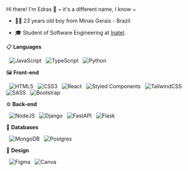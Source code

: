 Hi there! I'm Edras 👋 ~ it's a different name, I know ~ 
 
  - 👦🏻 23 years old boy from Minas Gerais - Brazil 
  
  - 🎓 Student of Software Engineering at [Inatel](https://inatel.br).

📋 **Languages**

&nbsp; ![JavaScript](https://img.shields.io/badge/javascript-%23323330.svg?style=for-the-badge&logo=javascript&logoColor=%23F7DF1E)
&nbsp; ![TypeScript](https://img.shields.io/badge/typescript-%23007ACC.svg?style=for-the-badge&logo=typescript&logoColor=white)
&nbsp; ![Python](https://img.shields.io/badge/python-3670A0?style=for-the-badge&logo=python&logoColor=ffdd54)

🖼 **Front-end**

&nbsp; ![HTML5](https://img.shields.io/badge/html5-%23E34F26.svg?style=for-the-badge&logo=html5&logoColor=white)
&nbsp; ![CSS3](https://img.shields.io/badge/css3-%231572B6.svg?style=for-the-badge&logo=css3&logoColor=white)
&nbsp; ![React](https://img.shields.io/badge/react-%2320232a.svg?style=for-the-badge&logo=react&logoColor=%2361DAFB)
&nbsp; ![Styled Components](https://img.shields.io/badge/styled--components-DB7093?style=for-the-badge&logo=styled-components&logoColor=white)
&nbsp; ![TailwindCSS](https://img.shields.io/badge/tailwindcss-%2338B2AC.svg?style=for-the-badge&logo=tailwind-css&logoColor=white)
&nbsp; ![SASS](https://img.shields.io/badge/SASS-hotpink.svg?style=for-the-badge&logo=SASS&logoColor=white)
&nbsp; ![Bootstrap](https://img.shields.io/badge/bootstrap-%238511FA.svg?style=for-the-badge&logo=bootstrap&logoColor=white)

⚙ **Back-end**

&nbsp; ![NodeJS](https://img.shields.io/badge/node.js-6DA55F?style=for-the-badge&logo=node.js&logoColor=white)
&nbsp; ![Django](https://img.shields.io/badge/django-%23092E20.svg?style=for-the-badge&logo=django&logoColor=white)
&nbsp; ![FastAPI](https://img.shields.io/badge/FastAPI-005571?style=for-the-badge&logo=fastapi)
&nbsp; ![Flask](https://img.shields.io/badge/flask-%23000.svg?style=for-the-badge&logo=flask&logoColor=white)

💾 **Databases**

&nbsp; ![MongoDB](https://img.shields.io/badge/MongoDB-%234ea94b.svg?style=for-the-badge&logo=mongodb&logoColor=white)
&nbsp; ![Postgres](https://img.shields.io/badge/postgres-%23316192.svg?style=for-the-badge&logo=postgresql&logoColor=white)

🎨 **Design**

&nbsp; ![Figma](https://img.shields.io/badge/figma-%23F24E1E.svg?style=for-the-badge&logo=figma&logoColor=white)
&nbsp; ![Canva](https://img.shields.io/badge/Canva-%2300C4CC.svg?style=for-the-badge&logo=Canva&logoColor=white)

